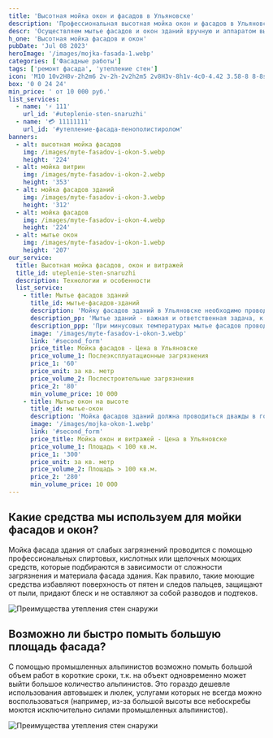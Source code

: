 ```yaml
---
title: 'Высотная мойка окон и фасадов в Ульяновске'
description: 'Профессиональная высотная мойка окон и фасадов в Ульяновске по лучшей цене. Проводим мытье фасадов и окон зданий по лучшим ценам вручную и аппаратом высокого давления методом промышленного альпинизма'
descr: 'Осуществляем мытье фасадов и окон зданий вручную и аппаратом высокого давления методом промышленного альпинизма'
h_one: 'Высотная мойка фасадов и окон'
pubDate: 'Jul 08 2023'
heroImage: '/images/mojka-fasada-1.webp'
categories: ['Фасадные работы']
tags: ['ремонт фасада', 'утепление стен']
icon: 'M10 10v2H8v-2h2m6 2v-2h-2v2h2m5 2v8H3v-8h1v-4c0-4.42 3.58-8 8-8s8 3.58 8 8v4h1M7 16H5v4h2v-4m4 0H9v4h2v-4m0-11.92C8.16 4.56 6 7.03 6 10v4h5V4.08M13 14h5v-4c0-2.97-2.16-5.44-5-5.92V14m2 2h-2v4h2v-4m4 0h-2v4h2v-4Z'
box: '0 0 24 24'
min_price: ' от 10 000 руб.'
list_services:
  - name: '⚡ 111'
    url_id: '#uteplenie-sten-snaruzhi'
  - name: '💳 11111111'
    url_id: '#утепление-фасада-пенополистиролом'
banners:
  - alt: высотная мойка фасадов
    img: /images/myte-fasadov-i-okon-5.webp
    height: '224'
  - alt: мойка витрин
    img: /images/myte-fasadov-i-okon-2.webp
    height: '353'
  - alt: мойка фасадов зданий
    img: /images/myte-fasadov-i-okon-3.webp
    height: '312'
  - alt: мойка фасадов
    img: /images/myte-fasadov-i-okon-4.webp
    height: '224'
  - alt: мытье окон
    img: /images/myte-fasadov-i-okon-1.webp
    height: '207'
our_service:
  title: Высотная мойка фасадов, окон и витражей
  title_id: uteplenie-sten-snaruzhi
  description: Технологии и особенности
  list_service:
    - title: Мытье фасадов зданий
      title_id: мытье-фасадов-зданий
      description: 'Мойку фасадов зданий в Ульяновске необходимо проводить как минимум два раза в год. Первый раз - после окончания зимы, а второй - перед ее началом.'
      description_pp: 'Мытье зданий - важная и ответственная задача, к выполнению которой необходимо отнестись максимально серьезно. Мойкой малоэтажных зданий, как правило, занимаются клининговые компании. В своей работе они используют автоподъемник. Если высота здания превышает 15 метров, то мойку осуществляют промышленные альпинисты - именно они обслуживают высокие объекты.'
      description_ppp: 'При минусовых температурах мытье фасадов проводится редко. Это объясняется тем, что зимой объекты сдаются в эксплуатацию. При проведении мойки в этом случае применяются специальные растворы со спиртом и химическими составами.'
      image: '/images/myte-fasadov-i-okon-3.webp'
      link: '#second_form'
      price_title: Мойка фасадов - Цена в Ульяновске
      price_volume_1: Послеэксплуатационные загрязнения
      price_1: '60'
      price_unit: за кв. метр
      price_volume_2: Послестроительные загрязнения
      price_2: '80'
      min_volume_price: 10 000
    - title: Мытье окон на высоте
      title_id: мытье-окон
      description: 'Мойка фасадов зданий должна проводиться дважды в год: перед началом и после окончания зимы. Для малоэтажных зданий предпочтительно использование автовышек, предоставляемых клининговыми компаниями. Однако, высокие здания требуют работы промышленных альпистов. В редких случаях мойка фасадов проводится при отрицательных температурах, например, при сдаче строительных объектов зимой. Специальные химические составы позволяют выполнять работы при температуре до -10 градусов.'
      image: '/images/mojka-okon-1.webp'
      link: '#second_form'
      price_title: Мойка окон и витражей - Цена в Ульяновске
      price_volume_1: Площадь < 100 кв.м.
      price_1: '300'
      price_unit: за кв. метр
      price_volume_2: Площадь > 100 кв.м.
      price_2: '280'
      min_volume_price: 10 000
---
```


## Какие средства мы используем для мойки фасадов и окон?

Мойка фасада здания от слабых загрязнений проводится с помощью профессиональных спиртовых, кислотных или щелочных моющих средств, которые подбираются в зависимости от сложности загрязнения и материала фасада здания. Как правило, такие моющие средства избавляют поверхность от пятен и следов пальцев, защищают от пыли, придают блеск и не оставляют за собой разводов и подтеков.

![Преимущества утепления стен снаружи](/images/mojka-okon-2.webp)

## Возможно ли быстро помыть большую площадь фасада?

С помощью промышленных альпинистов возможно помыть большой объем работ в короткие сроки, т.к. на объект одновременно может выйти большое количество альпинистов. Это гораздо дешевле использования автовышек и люлек, услугами которых не всегда можно воспользоваться (например, из-за большой высоты все небоскребы моются исключительно силами промышленных альпинистов).

![Преимущества утепления стен снаружи](/images/otmyt-bolshoj-obem.webp)
